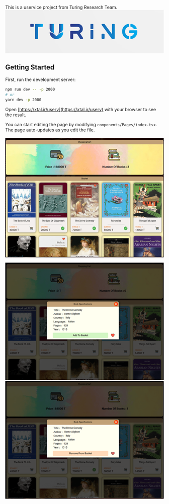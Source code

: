 This is a uservice project from Turing Research Team.
<img src="https://github.com/ArminKardan/utrialv2/blob/master/turing.png?raw=true"/>
## Getting Started

First, run the development server:

```bash
npm run dev -- -p 2000
# or
yarn dev -p 2000
```



Open [https://xtal.ir/userv](https://xtal.ir/userv) with your browser to see the result.

You can start editing the page by modifying `components/Pages/index.tsx`. The page auto-updates as you edit the file.
<br/>
<br/>
<img src="https://github.com/ElmiraZe/ubookshop/blob/master/ubookshop.png?raw=true" />

<img src="https://github.com/ElmiraZe/ubookshop/blob/master/ubookshop%20(2).png?raw=true" />

<img src="https://github.com/ElmiraZe/ubookshop/blob/master/ubookshop%20(3).png?raw=true" />

